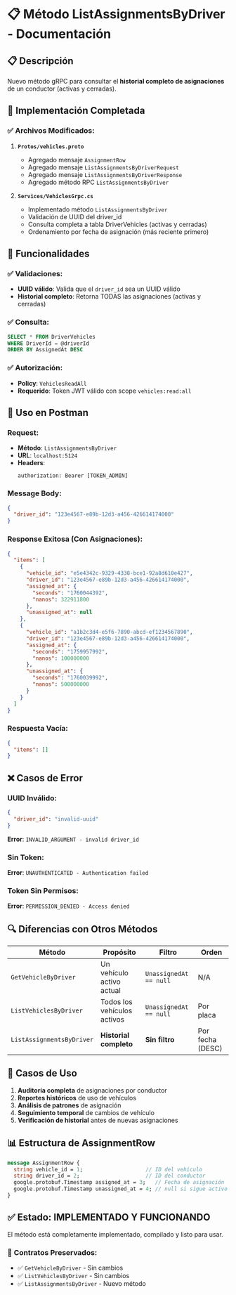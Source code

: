# 📋 Método ListAssignmentsByDriver - Documentación

## 📋 Descripción
Nuevo método gRPC para consultar el **historial completo de asignaciones** de un conductor (activas y cerradas).

## 🔧 Implementación Completada

### ✅ Archivos Modificados:
1. **`Protos/vehicles.proto`**
   - Agregado mensaje `AssignmentRow`
   - Agregado mensaje `ListAssignmentsByDriverRequest`
   - Agregado mensaje `ListAssignmentsByDriverResponse`
   - Agregado método RPC `ListAssignmentsByDriver`

2. **`Services/VehiclesGrpc.cs`**
   - Implementado método `ListAssignmentsByDriver`
   - Validación de UUID del driver_id
   - Consulta completa a tabla DriverVehicles (activas y cerradas)
   - Ordenamiento por fecha de asignación (más reciente primero)

## 🎯 Funcionalidades

### ✅ Validaciones:
- **UUID válido**: Valida que el `driver_id` sea un UUID válido
- **Historial completo**: Retorna TODAS las asignaciones (activas y cerradas)

### ✅ Consulta:
```sql
SELECT * FROM DriverVehicles 
WHERE DriverId = @driverId 
ORDER BY AssignedAt DESC
```

### ✅ Autorización:
- **Policy**: `VehiclesReadAll`
- **Requerido**: Token JWT válido con scope `vehicles:read:all`

## 🚀 Uso en Postman

### Request:
- **Método**: `ListAssignmentsByDriver`
- **URL**: `localhost:5124`
- **Headers**:
  ```
  authorization: Bearer [TOKEN_ADMIN]
  ```

### Message Body:
```json
{
  "driver_id": "123e4567-e89b-12d3-a456-426614174000"
}
```

### Response Exitosa (Con Asignaciones):
```json
{
  "items": [
    {
      "vehicle_id": "e5e4342c-9329-4338-bce1-92a8d610e427",
      "driver_id": "123e4567-e89b-12d3-a456-426614174000",
      "assigned_at": {
        "seconds": "1760044392",
        "nanos": 322911800
      },
      "unassigned_at": null
    },
    {
      "vehicle_id": "a1b2c3d4-e5f6-7890-abcd-ef1234567890",
      "driver_id": "123e4567-e89b-12d3-a456-426614174000",
      "assigned_at": {
        "seconds": "1759957992",
        "nanos": 100000000
      },
      "unassigned_at": {
        "seconds": "1760039992",
        "nanos": 500000000
      }
    }
  ]
}
```

### Respuesta Vacía:
```json
{
  "items": []
}
```

## ❌ Casos de Error

### UUID Inválido:
```json
{
  "driver_id": "invalid-uuid"
}
```
**Error**: `INVALID_ARGUMENT - invalid driver_id`

### Sin Token:
**Error**: `UNAUTHENTICATED - Authentication failed`

### Token Sin Permisos:
**Error**: `PERMISSION_DENIED - Access denied`

## 🔍 Diferencias con Otros Métodos

| Método | Propósito | Filtro | Orden |
|--------|-----------|---------|-------|
| `GetVehicleByDriver` | Un vehículo activo actual | `UnassignedAt == null` | N/A |
| `ListVehiclesByDriver` | Todos los vehículos activos | `UnassignedAt == null` | Por placa |
| `ListAssignmentsByDriver` | **Historial completo** | **Sin filtro** | Por fecha (DESC) |

## 🎯 Casos de Uso

1. **Auditoría completa** de asignaciones por conductor
2. **Reportes históricos** de uso de vehículos
3. **Análisis de patrones** de asignación
4. **Seguimiento temporal** de cambios de vehículo
5. **Verificación de historial** antes de nuevas asignaciones

## 📊 Estructura de AssignmentRow

```protobuf
message AssignmentRow {
  string vehicle_id = 1;                    // ID del vehículo
  string driver_id = 2;                     // ID del conductor
  google.protobuf.Timestamp assigned_at = 3;   // Fecha de asignación
  google.protobuf.Timestamp unassigned_at = 4; // null si sigue activo
}
```

## ✅ Estado: IMPLEMENTADO Y FUNCIONANDO

El método está completamente implementado, compilado y listo para usar.

### 🎯 **Contratos Preservados:**
- ✅ `GetVehicleByDriver` - Sin cambios
- ✅ `ListVehiclesByDriver` - Sin cambios  
- ✅ `ListAssignmentsByDriver` - Nuevo método
